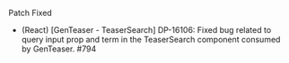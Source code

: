 Patch
Fixed
- (React) [GenTeaser - TeaserSearch] DP-16106: Fixed bug related to query input prop and term in the TeaserSearch component consumed by GenTeaser. #794
